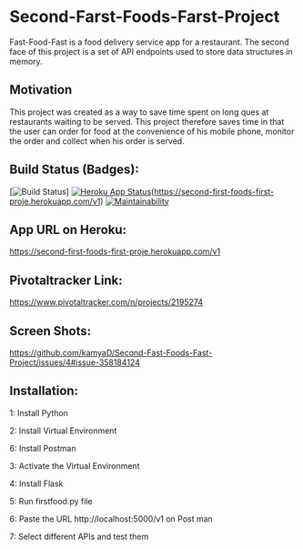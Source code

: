 # Second-Farst-Foods-Farst-Project
Fast-Food-Fast is a food delivery service app for a restaurant. The second face of this project is a set of API endpoints used to store data structures in memory.


## Motivation

This project was created as a way to save time spent on long ques at restaurants waiting to be served. This project therefore saves time in that the user can order for food at the convenience of his mobile phone, monitor the order and collect when his order is served.

## Build Status (Badges):

[![Build Status](https://travis-ci.org/kamyaD/Fast-Foods-Fast-v1-API-end.svg?branch=master)] [![Heroku App Status](http://heroku-shields.herokuapp.com/second-first-foods-first-proje)](https://travis-ci.org/kamyaD/Fast-Foods-Fast-v1-API-end)(https://second-first-foods-first-proje.herokuapp.com/v1)  [![Maintainability](https://api.codeclimate.com/v1/badges/bc05ac8019fa2600a3ac/maintainability)](https://codeclimate.com/github/kamyaD/Second-Fast-Foods-Fast-Project/maintainability)


## App URL on Heroku:

https://second-first-foods-first-proje.herokuapp.com/v1

## Pivotaltracker Link:

https://www.pivotaltracker.com/n/projects/2195274

## Screen Shots:

https://github.com/kamyaD/Second-Fast-Foods-Fast-Project/issues/4#issue-358184124

## Installation:
1: Install Python 

2: Install Virtual Environment

6: Install Postman

3: Activate the Virtual Environment

4: Install Flask

5: Run firstfood.py file

6: Paste the URL http://localhost:5000/v1 on Post man

7: Select different APIs and test them 



